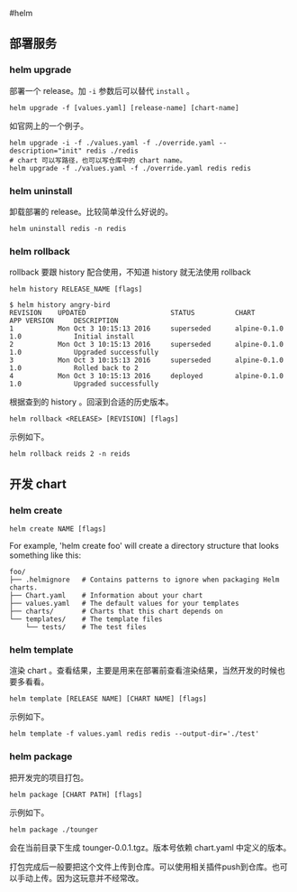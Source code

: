#helm

## 部署服务

### helm upgrade

部署一个 release。加 `-i` 参数后可以替代 `install` 。

```shell
helm upgrade -f [values.yaml] [release-name] [chart-name]
```

如官网上的一个例子。

```shell
helm upgrade -i -f ./values.yaml -f ./override.yaml --description="init" redis ./redis
# chart 可以写路径，也可以写仓库中的 chart name。
helm upgrade -f ./values.yaml -f ./override.yaml redis redis
```

### helm uninstall

卸载部署的 release。比较简单没什么好说的。

```shell
helm uninstall redis -n redis
```

### helm rollback

rollback 要跟 history 配合使用，不知道 history 就无法使用 rollback

```shell
helm history RELEASE_NAME [flags]
```

```
$ helm history angry-bird
REVISION    UPDATED                     STATUS          CHART             APP VERSION     DESCRIPTION
1           Mon Oct 3 10:15:13 2016     superseded      alpine-0.1.0      1.0             Initial install
2           Mon Oct 3 10:15:13 2016     superseded      alpine-0.1.0      1.0             Upgraded successfully
3           Mon Oct 3 10:15:13 2016     superseded      alpine-0.1.0      1.0             Rolled back to 2
4           Mon Oct 3 10:15:13 2016     deployed        alpine-0.1.0      1.0             Upgraded successfully
```

根据查到的 history 。回滚到合适的历史版本。

```shell
helm rollback <RELEASE> [REVISION] [flags]
```

示例如下。

```shell
helm rollback reids 2 -n reids
```

## 开发 chart

### helm create

```shell
helm create NAME [flags]
```

For example, 'helm create foo' will create a directory structure that looks something like this:

```
foo/
├── .helmignore   # Contains patterns to ignore when packaging Helm charts.
├── Chart.yaml    # Information about your chart
├── values.yaml   # The default values for your templates
├── charts/       # Charts that this chart depends on
└── templates/    # The template files
    └── tests/    # The test files
```

### helm template

渲染 chart 。查看结果，主要是用来在部署前查看渲染结果，当然开发的时候也要多看看。

```shell
helm template [RELEASE NAME] [CHART NAME] [flags]
```

示例如下。

```shell
helm template -f values.yaml redis redis --output-dir='./test'
```

### helm package

把开发完的项目打包。

```shell
helm package [CHART PATH] [flags]
```

示例如下。

```shell
helm package ./tounger
```

会在当前目录下生成 tounger-0.0.1.tgz。版本号依赖 chart.yaml 中定义的版本。

打包完成后一般要把这个文件上传到仓库。可以使用相关插件push到仓库。也可以手动上传。因为这玩意并不经常改。